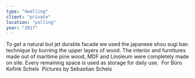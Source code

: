 ```yaml
---
type: "dwelling"
client: "private"
location: "polling"
year: "2017"
---
```


To get a natural but jet durable facade we used the japanese shou sugi ban technique by burning the upper layers of wood. The interior and furnitures made out of maritime pine wood, MDF and Linoleum were completely made on site. Every remaining space is used as storage for daily use.
‍
‍For Büro Kofink Schels
‍
‍Pictures by Sebastian Schels